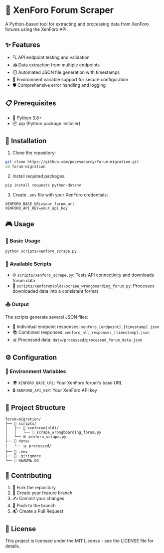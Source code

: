 # 🤖 XenForo Forum Scraper

A Python-based tool for extracting and processing data from XenForo forums using the XenForo API.

## ✨ Features

- 🔍 API endpoint testing and validation
- 📥 Data extraction from multiple endpoints
- ⏱️ Automated JSON file generation with timestamps
- 🔐 Environment variable support for secure configuration
- 🛡️ Comprehensive error handling and logging

## 📋 Prerequisites

- 🐍 Python 3.8+
- 📦 pip (Python package installer)

## 🚀 Installation

1. Clone the repository:
```bash
git clone https://github.com/pearsedarcy/forum-migration.git
cd forum-migration
```

2. Install required packages:
```bash
pip install requests python-dotenv
```

3. Create `.env` file with your XenForo credentials:
```properties
XENFORO_BASE_URL=your_forum_url
XENFORO_API_KEY=your_api_key
```

## 🎮 Usage

### 🔰 Basic Usage
```bash
python scripts/xenforo_scrape.py
```

### 📜 Available Scripts

- 🌐 `scripts/xenforo_scrape.py`: Tests API connectivity and downloads forum data
- 🔄 `scripts/xenforum(old)/scrape_wrongboarding_forum.py`: Processes downloaded data into a consistent format

### 📤 Output

The scripts generate several JSON files:
- 📄 Individual endpoint responses: `xenforo_[endpoint]_[timestamp].json`
- 📚 Combined responses: `xenforo_all_responses_[timestamp].json`
- 📊 Processed data: `data/processed/processed_forum_data.json`

## ⚙️ Configuration

### 🔑 Environment Variables

- 🌍 `XENFORO_BASE_URL`: Your XenForo forum's base URL
- 🔒 `XENFORO_API_KEY`: Your XenForo API key

## 📁 Project Structure

```
forum-migration/
├── 📂 scripts/
│   ├── 📂 xenforum(old)/
│   │   └── 🔄 scrape_wrongboarding_forum.py
│   └── 🌐 xenforo_scrape.py
├── 📂 data/
│   └── 📊 processed/
├── 🔐 .env
├── 📝 .gitignore
└── 📖 README.md
```

## 🤝 Contributing

1. 🍴 Fork the repository
2. 🌿 Create your feature branch
3. ✍️ Commit your changes
4. 🚀 Push to the branch
5. 📬 Create a Pull Request

## 📄 License

This project is licensed under the MIT License - see the LICENSE file for details.
